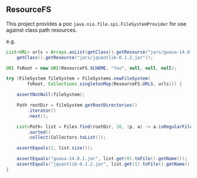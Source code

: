 ## ResourceFS

This project provides a poc `java.nio.file.spi.FileSystemProvider` for use against class path resources.

e.g.

```java
List<URL> urls = Arrays.asList(getClass().getResource("jars/guava-14.0.1.jar"),
	getClass().getResource("jars/jquantlib-0.1.2.jar"));

URI fsRoot = new URI(ResourceFS.SCHEME, "foo", null, null, null);

try (FileSystem fileSystem = FileSystems.newFileSystem(
		fsRoot, Collections.singletonMap(ResourceFS.URLS, urls))) {

	assertNotNull(fileSystem);

	Path rootDir = fileSystem.getRootDirectories()
		.iterator()
		.next();

	List<Path> list = Files.find(rootDir, 30, (p, a) -> a.isRegularFile())
		.sorted()
		.collect(Collectors.toList());

	assertEquals(2, list.size());

	assertEquals("guava-14.0.1.jar", list.get(0).toFile().getName());
	assertEquals("jquantlib-0.1.2.jar", list.get(1).toFile().getName());
}
```
